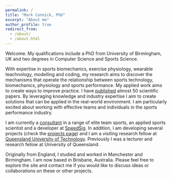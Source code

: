 ```yaml
---
permalink: /
title: "Mark Connick, PhD"
excerpt: "About me"
author_profile: true
redirect_from: 
  - /about/
  - /about.html
---
```


Welcome. My qualifications include a PhD from University of Birmingham, UK and two degrees in Computer Science and Sports Science.

With expertise in sports biomechanics, exercise physiology, wearable teachnology, modelling and coding, my research aims to discover the mechanisms that operate the relationship between sports technology, biomechanics, physiology and sports performance. My applied work aims to create ways to improve practice. I have [published](/publications/) almost 50 scientific papers. By leveraging knowledge and industry expertise I aim to create solutions that can be applied in the real-world environment. I am particularly excited about working with effective teams and individuals in the sports performance industry.  

I am currently a [consultant](/consultancy/) in a range of elite team sports, an applied sports scientist and a developer at [SpeedSig](www.speedsignature.com). In addition, I am developing several projects (check the [projects page](/projects/)) and I am a visiting research fellow at [Queensland University of Technology](https://www.qut.edu.au/). Previously I was a lecturer and research fellow at University of Queensland.  

Originally from England, I studied and worked in Manchester and Birmingham. I am now based in Brisbane, Australia. Please feel free to explore the site and contact me if you would like to discuss ideas or collaborations on these or other projects.